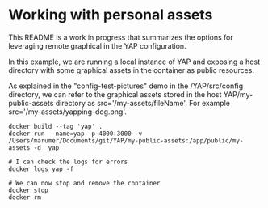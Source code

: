 # Working with personal assets

This README is a work in progress that summarizes the options for leveraging remote graphical in the YAP configuration.

In this example, we are running a local instance of YAP and exposing a host directory with some graphical assets in the container as public resources.

As explained in the "config-test-pictures" demo in the /YAP/src/config directory, we can refer to the graphical assets stored in the host YAP/my-public-assets directory as src='/my-assets/fileName'. For example src='/my-assets/yapping-dog.png'.

```
docker build --tag 'yap' .
docker run --name=yap -p 4000:3000 -v /Users/marumer/Documents/git/YAP/my-public-assets:/app/public/my-assets -d  yap

# I can check the logs for errors
docker logs yap -f

# We can now stop and remove the container
docker stop
docker rm
```
